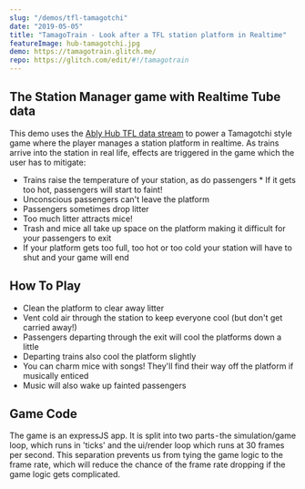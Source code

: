 ```yaml
---
slug: "/demos/tfl-tamagotchi"
date: "2019-05-05"
title: "TamagoTrain - Look after a TFL station platform in Realtime"
featureImage: hub-tamagotchi.jpg
demo: https://tamagotrain.glitch.me/
repo: https://glitch.com/edit/#!/tamagotrain
---
```


## The  Station Manager game with Realtime Tube data

This demo uses the [Ably Hub TFL data stream](https://www.ably.io/hub/ably-tfl/tube) to power a Tamagotchi style game where the player manages a station platform in realtime. As trains arrive into the station in real life, effects are triggered in the game which the user has to mitigate:

* Trains raise the temperature of your station, as do passengers
* If it gets too hot, passengers will start to faint!
* Unconscious passengers can't leave the platform 
* Passengers sometimes drop litter
* Too much litter attracts mice!
* Trash and mice all take up space on the platform making it difficult for your passengers to exit
* If your platform gets too full, too hot or too cold your station will have to shut and your game will end

## How To Play

* Clean the platform to clear away litter
* Vent cold air through the station to keep everyone cool (but don't get carried away!)
* Passengers departing through the exit will cool the platforms down a little
* Departing trains also cool the platform slightly
* You can charm mice with songs! They'll find their way off the platform if musically enticed
* Music will also wake up fainted passengers

## Game Code 

The game is an expressJS app. It is split into two parts - the simulation/game loop, which runs in 'ticks' and the ui/render loop which runs at 30 frames per second. This separation prevents us from tying the game logic to the frame rate, which will reduce the chance of the frame rate dropping if the game logic gets complicated.

